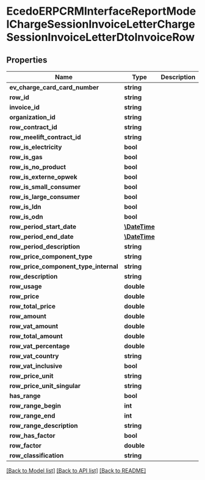 # EcedoERPCRMInterfaceReportModelChargeSessionInvoiceLetterChargeSessionInvoiceLetterDtoInvoiceRow

## Properties
Name | Type | Description | Notes
------------ | ------------- | ------------- | -------------
**ev_charge_card_card_number** | **string** |  | [optional] 
**row_id** | **string** |  | [optional] 
**invoice_id** | **string** |  | [optional] 
**organization_id** | **string** |  | [optional] 
**row_contract_id** | **string** |  | [optional] 
**row_meelift_contract_id** | **string** |  | [optional] 
**row_is_electricity** | **bool** |  | [optional] 
**row_is_gas** | **bool** |  | [optional] 
**row_is_no_product** | **bool** |  | [optional] 
**row_is_externe_opwek** | **bool** |  | [optional] 
**row_is_small_consumer** | **bool** |  | [optional] 
**row_is_large_consumer** | **bool** |  | [optional] 
**row_is_ldn** | **bool** |  | [optional] 
**row_is_odn** | **bool** |  | [optional] 
**row_period_start_date** | [**\DateTime**](\DateTime.md) |  | [optional] 
**row_period_end_date** | [**\DateTime**](\DateTime.md) |  | [optional] 
**row_period_description** | **string** |  | [optional] 
**row_price_component_type** | **string** |  | [optional] 
**row_price_component_type_internal** | **string** |  | [optional] 
**row_description** | **string** |  | [optional] 
**row_usage** | **double** |  | [optional] 
**row_price** | **double** |  | [optional] 
**row_total_price** | **double** |  | [optional] 
**row_amount** | **double** |  | [optional] 
**row_vat_amount** | **double** |  | [optional] 
**row_total_amount** | **double** |  | [optional] 
**row_vat_percentage** | **double** |  | [optional] 
**row_vat_country** | **string** |  | [optional] 
**row_vat_inclusive** | **bool** |  | [optional] 
**row_price_unit** | **string** |  | [optional] 
**row_price_unit_singular** | **string** |  | [optional] 
**has_range** | **bool** |  | [optional] 
**row_range_begin** | **int** |  | [optional] 
**row_range_end** | **int** |  | [optional] 
**row_range_description** | **string** |  | [optional] 
**row_has_factor** | **bool** |  | [optional] 
**row_factor** | **double** |  | [optional] 
**row_classification** | **string** |  | [optional] 

[[Back to Model list]](../README.md#documentation-for-models) [[Back to API list]](../README.md#documentation-for-api-endpoints) [[Back to README]](../README.md)


